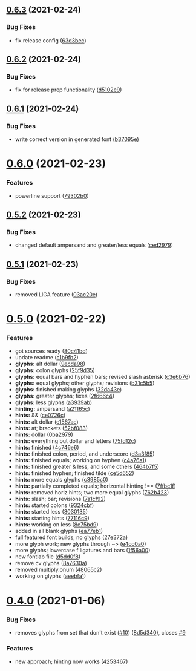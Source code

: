 ## [0.6.3](https://github.com/ofolis/consolig/compare/v0.6.2...v0.6.3) (2021-02-24)


### Bug Fixes

* fix release config ([63d3bec](https://github.com/ofolis/consolig/commit/63d3bec7adfbff116a3054850a09af4531148dcb))

## [0.6.2](https://github.com/ofolis/consolig/compare/v0.6.1...v0.6.2) (2021-02-24)


### Bug Fixes

* fix for release prep functionality ([d5102e9](https://github.com/ofolis/consolig/commit/d5102e9e0f7ef2833f3c5786fbd387cd15312345))

## [0.6.1](https://github.com/ofolis/consolig/compare/v0.6.0...v0.6.1) (2021-02-24)


### Bug Fixes

* write correct version in generated font ([b37095e](https://github.com/ofolis/consolig/commit/b37095ecc192149ee2f3f848e4d433991cf6d82a))

# [0.6.0](https://github.com/ofolis/consolig/compare/v0.5.2...v0.6.0) (2021-02-23)


### Features

* powerline support ([79302b0](https://github.com/ofolis/consolig/commit/79302b0fd6a1283cdee14fcb4f843db8318ea979))

## [0.5.2](https://github.com/ofolis/consolig/compare/v0.5.1...v0.5.2) (2021-02-23)


### Bug Fixes

* changed default ampersand and greater/less equals ([ced2979](https://github.com/ofolis/consolig/commit/ced2979697c80f691c1f12fdccc1a6ccf5841de3))

## [0.5.1](https://github.com/ofolis/consolig/compare/v0.5.0...v0.5.1) (2021-02-23)


### Bug Fixes

* removed LIGA feature ([03ac20e](https://github.com/ofolis/consolig/commit/03ac20e1b630f94724cb5909773d0bf9e19d0dcf))

# [0.5.0](https://github.com/ofolis/consolig/compare/v0.4.0...v0.5.0) (2021-02-22)


### Features

* got sources ready ([80c41bd](https://github.com/ofolis/consolig/commit/80c41bdaf0b12db9349d7cca6217ef8dfdcb2ac9))
* update readme ([c1b9fb2](https://github.com/ofolis/consolig/commit/c1b9fb20945b29d82c31f408fd5dee6e5e4f0791))
* **glyphs:** alt dollar ([9ecda98](https://github.com/ofolis/consolig/commit/9ecda983300a854437e623d04140cdaeb129c5c1))
* **glyphs:** colon glyphs ([25f9d35](https://github.com/ofolis/consolig/commit/25f9d35c0541879866b90b40b5f9ecfb0e37a7a4))
* **glyphs:** equal bars and hyphen bars; revised slash asterisk ([c3e6b76](https://github.com/ofolis/consolig/commit/c3e6b76064e8cbaca594335db1f02fcdbb3d5c2a))
* **glyphs:** equal glyphs; other glyphs; revisions ([b31c5b5](https://github.com/ofolis/consolig/commit/b31c5b5fc9f44972afc21aa5172fad38d491f584))
* **glyphs:** finished making glyphs ([32da43e](https://github.com/ofolis/consolig/commit/32da43ecd5925d0ae6dd6e9df8c8f179e4e5c884))
* **glyphs:** greater glyphs; fixes ([2f666c4](https://github.com/ofolis/consolig/commit/2f666c48bdb9c64661ebce9dee8d40543b0a2118))
* **glyphs:** less glyphs ([a3939ab](https://github.com/ofolis/consolig/commit/a3939ab054c303e895f242d5ced7dca1c039b792))
* **hinting:** ampersand ([a21165c](https://github.com/ofolis/consolig/commit/a21165c79106acf7db9367783087781637d5f142))
* **hints:** && ([ce0726c](https://github.com/ofolis/consolig/commit/ce0726c3fbcd8913d7bba57470490360e30d123f))
* **hints:** alt dollar ([c1567ac](https://github.com/ofolis/consolig/commit/c1567ac46c21bda758b47c029b980a8627ca5c89))
* **hints:** at; brackets ([52bf083](https://github.com/ofolis/consolig/commit/52bf0830db2727a59b3ab488e64a76cdcb5ba25e))
* **hints:** dollar ([0ba2979](https://github.com/ofolis/consolig/commit/0ba2979a6ef6765465c57b2e3fda9b3f9a5f1f1e))
* **hints:** everything but dollar and letters ([75fd12c](https://github.com/ofolis/consolig/commit/75fd12cbfb1fe1204ea0e4a35ecfc4cdd9c0c82c))
* **hints:** finished ([4c746e6](https://github.com/ofolis/consolig/commit/4c746e600b6e8b927da5f02bf0ea6593faebcccf))
* **hints:** finished colon, period, and underscore ([d3a3f85](https://github.com/ofolis/consolig/commit/d3a3f850c09cf48340bf0cafc1ddf3d07fd15ce1))
* **hints:** finished equals; working on hyphen ([c4a76a1](https://github.com/ofolis/consolig/commit/c4a76a1e52af65cab04faa6e390ba520b94834c6))
* **hints:** finished greater & less, and some others ([464b7f5](https://github.com/ofolis/consolig/commit/464b7f5e9360a5433cf9a3b1750d5b00c170a7a2))
* **hints:** finished hyphen; finished tilde ([ce5d652](https://github.com/ofolis/consolig/commit/ce5d652748f4b2ee24b31081ef774cc27e0d5b87))
* **hints:** more equals glyphs ([c3985c0](https://github.com/ofolis/consolig/commit/c3985c098e1f7a48434b70f71337d9121a669790))
* **hints:** partially completed equals; horizontal hinting !== ([7ffbc1f](https://github.com/ofolis/consolig/commit/7ffbc1f38f66b1a9d1aaf41fcee26d126893e4ee))
* **hints:** removed horiz hints; two more equal glyphs ([762b423](https://github.com/ofolis/consolig/commit/762b423785ef81f68cff004472e582f144027a4f))
* **hints:** slash; bar; revisions ([7a1cf92](https://github.com/ofolis/consolig/commit/7a1cf92bccc584e63e3b3f80b4aeac06ea1c9668))
* **hints:** started colons ([9324cbf](https://github.com/ofolis/consolig/commit/9324cbfffdd13f844964084801b47214694c4919))
* **hints:** started less ([3030135](https://github.com/ofolis/consolig/commit/303013531ef434ec0dc543809e5f099c27ab6dfa))
* **hints:** starting hints ([77116c9](https://github.com/ofolis/consolig/commit/77116c9c0bbe8e1165ddcbc52ce6c3638055bc25))
* **hints:** working on less ([8e75bd9](https://github.com/ofolis/consolig/commit/8e75bd9d445e10bca0ecf5ec801e6992a5d05e9f))
* added in all blank glyphs ([ea77eb1](https://github.com/ofolis/consolig/commit/ea77eb10fc7634a451baedff0397054886967be9))
* full featured font builds, no glyphs ([27e372a](https://github.com/ofolis/consolig/commit/27e372aa331814cbdf27a41e348c501e302695f1))
* more glyph work; new glyphs through ~> ([e4cc0a0](https://github.com/ofolis/consolig/commit/e4cc0a0b51b490b3ec0fec35383390429de66c8d))
* more glyphs; lowercase f ligatures and bars ([1f56a00](https://github.com/ofolis/consolig/commit/1f56a00ec603024b3f1b9f0564014a81d6ebb77f))
* new fontlab file ([d5dd0f8](https://github.com/ofolis/consolig/commit/d5dd0f83db152e6233450ee72ef9f78a10c3ed8b))
* remove cv glyphs ([8a7630a](https://github.com/ofolis/consolig/commit/8a7630a7e5f107b1b74bb6c31d9363ae7a6f5b46))
* removed multiply.onum ([48065c2](https://github.com/ofolis/consolig/commit/48065c2a79ba1e9f5e1cfbd5b69d411b135b7b97))
* working on glyphs ([aeebfa1](https://github.com/ofolis/consolig/commit/aeebfa176158ab3139728843cf50e670281d7b61))

# [0.4.0](https://github.com/ofolis/consolig/compare/v0.3.1...v0.4.0) (2021-01-06)


### Bug Fixes

* removes glyphs from set that don't exist ([#10](https://github.com/ofolis/consolig/issues/10)) ([8d5d340](https://github.com/ofolis/consolig/commit/8d5d3400783ccc6121cb0feaa902b7c06987d4fd)), closes [#9](https://github.com/ofolis/consolig/issues/9)


### Features

* new approach; hinting now works ([4253467](https://github.com/ofolis/consolig/commit/42534679eb36a5e67d8991074c981902bc295942))
